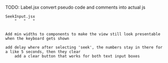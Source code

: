 TODO:
	Label.jsx
		convert pseudo code and comments into actual js

	SeekInput.jsx
		"	"	"


	Add min widths to components to make the view still look presentable when the keyboard gets shown

	add delay where after selecting 'seek', the numbers stay in there for a like 5 seconds, then they clear
		add a clear button that works for both text input boxes

	